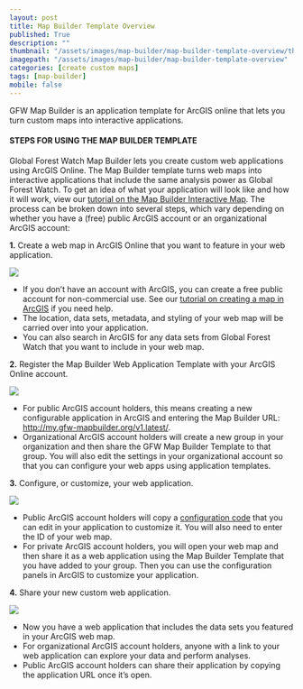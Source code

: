```yaml
---
layout: post
title: Map Builder Template Overview
published: True
description: ""
thumbnail: "/assets/images/map-builder/map-builder-template-overview/thumbnail.png"
imagepath: "/assets/images/map-builder/map-builder-template-overview"
categories: [create custom maps]
tags: [map-builder]
mobile: false
---
```



<div id="desktopContent" class="content">

  <p>GFW Map Builder is an application template for ArcGIS online that lets you turn custom maps into interactive applications.</p>
  <h4>STEPS FOR USING THE MAP BUILDER TEMPLATE</h4>
  <p>Global Forest Watch Map Builder lets you create custom web applications using ArcGIS Online. The Map Builder template turns web maps into interactive applications that include the same analysis power as Global Forest Watch. To get an idea of what your application will look like and how it will work, view our <a href="https://youtu.be/k3uchlrWF7o?list=PLh91mManXhdnr_r85vYAiiv19ntHIYObd" target="_blank">tutorial on the Map Builder Interactive Map</a>. The process can be broken down into several steps, which vary depending on whether you have a (free) public ArcGIS account or an organizational ArcGIS account:</p>


  <p><strong>1.</strong> Create a web map in ArcGIS Online that you want to feature in your web application.</p>
  <p><img src="{{relative_url}}{{page.imagepath}}/desktop/image1.png"/></p>
  <ul>
    <li>If you don’t have an account with ArcGIS, you can create a free public account for non-commercial use. See our <a href="https://youtu.be/iUQq0br-Gjc?list=PLh91mManXhdnr_r85vYAiiv19ntHIYObd" target="_blank">tutorial on creating a map in ArcGIS</a> if you need help.</li>
    <li>The location, data sets, metadata, and styling of your web map will be carried over into your application.</li>
    <li>You can also search in ArcGIS for any data sets from Global Forest Watch that you want to include in your web map.</li>
  </ul>
  <p><strong>2.</strong> Register the Map Builder Web Application Template with your ArcGIS Online account.</p>
  <p><img src="{{relative_url}}{{page.imagepath}}/desktop/image2.png"/></p>
  <ul>
    <li>For public ArcGIS account holders, this means creating a new configurable application in ArcGIS and entering the Map Builder URL: <a href="http://my.gfw-mapbuilder.org/v1.latest/" target="_blank">http://my.gfw-mapbuilder.org/v1.latest/</a>.</li>
    <li>Organizational ArcGIS account holders will create a new group in your organization and then share the GFW Map Builder Template to that group. You will also edit the settings in your organizational account so that you can configure your web apps using application templates.</li>
  </ul>
  <p><strong>3.</strong> Configure, or customize, your web application.</p>
  <p><img src="{{relative_url}}{{page.imagepath}}/desktop/image3.png"/></p>
  <ul>
    <li>Public ArcGIS account holders will copy a <a href="https://github.com/wri/gfw-mapbuilder/blob/master/config-panels/simplePanel.json" target="_blank">configuration code</a> that you can edit in your application to customize it. You will also need to enter the ID of your web map.</li>
    <li>For private ArcGIS account holders, you will open your web map and then share it as a web application using the Map Builder Template that you have added to your group.
    Then you can use the configuration panels in ArcGIS to customize your application.</li>
  </ul>
  <p><strong>4.</strong> Share your new custom web application.</p>
  <p><img src="{{relative_url}}{{page.imagepath}}/desktop/image4.png"/></p>
  <ul>
    <li>Now you have a web application that includes the data sets you featured in your ArcGIS web map.</li>
    <li>For organizational ArcGIS account holders, anyone with a link to your web application can explore your data and perform analyses.</li>
    <li>Public ArcGIS account holders can share their application by copying the application URL once it’s open.</li>
  </ul>
</div>



<div id="mobileContent" class="content">
</div>
